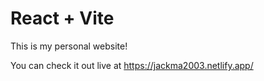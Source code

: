 # React + Vite

This is my personal website!

You can check it out live at https://jackma2003.netlify.app/
